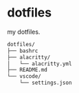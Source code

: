 # dotfiles

my dotfiles.

```bash
dotfiles/
├── bashrc
├── alacritty/
│   └── alacritty.yml
├── README.md
└── vscode/
    └── settings.json
```

